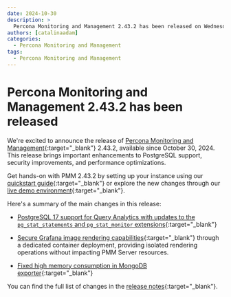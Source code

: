 ```yaml
---
date: 2024-10-30
description: >
  Percona Monitoring and Management 2.43.2 has been released on Wednesday, October 30, 2024.
authors: [catalinaadam]
categories:
  - Percona Monitoring and Management
tags:
  - Percona Monitoring and Management
---
```


# Percona Monitoring and Management 2.43.2 has been released

<!-- more -->

We're excited to announce the release of 
[Percona Monitoring and Management](https://docs.percona.com/percona-monitoring-and-management/index.html){:target="_blank"} 2.43.2, available since October 30, 2024. This release brings important enhancements to PostgreSQL support, security improvements, and performance optimizations.

Get hands-on with PMM 2.43.2 by setting up your instance using our [quickstart guide](https://docs.percona.com/percona-monitoring-and-management/quickstart/index.html){:target="_blank"} or explore the new changes through our [live demo environment](https://pmmdemo.percona.com){:target="_blank"}.


Here's a summary of the main changes in this release:

- [PostgreSQL 17 support for Query Analytics with updates to the `pg_stat_statements` and `pg_stat_monitor` extensions](https://docs.percona.com/percona-monitoring-and-management/release-notes/2.43.2.html#postgresql-17-support-for-query-analytics-qan){:target="_blank"}

- [Secure Grafana image rendering capabilities](https://docs.percona.com/percona-monitoring-and-management/release-notes/2.43.2.html#secure-grafana-image-rendering){:target="_blank"} through a dedicated container deployment, providing isolated rendering operations without impacting PMM Server resources.

- [Fixed high memory consumption in MongoDB exporter](https://docs.percona.com/percona-monitoring-and-management/release-notes/2.43.2.html#fixed-high-memory-consumption-in-mongodb-exporter){:target="_blank"}


You can find the full list of changes in the [release notes](https://docs.percona.com/percona-monitoring-and-management/release-notes/2.43.2.html){:target="_blank"}.







